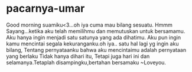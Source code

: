 # pacarnya-umar
Good morning suamiku&lt;3...oh iya cuma mau bilang sesuatu.
Hmmm Sayang...ketika aku telah memilihmu dan memutuskan untuk bersamamu. 
Aku hanya ingin menjadi satu satunya yang ada dihatimu. 
Aku pun ingin kamu mencintai segala kekuranganku.oh iya..
satu hal lagi yg ingin aku bilang,
Tentang pernyataanku bahwa aku mencintaimu adalah pernyataan yang berlaku Tidak hanya dihari itu,
Tetapi juga hari ini dan selamanya.Tetaplah disampingku,bertahan bersamaku ~Loveyou. 
